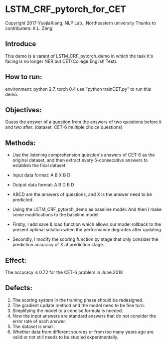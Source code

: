 # LSTM_CRF_pytorch_for_CET
Copyright 2017-YuejiaXiang, NLP Lab., Northeastern university
Thanks to contributers: K.L. Zeng

## Introduce
This demo is a varant of LSTM_CRF_pytorch_demo in which the task it's facing is no longer NER but CET(College English Test).

## How to run:
environment: python 2.7, torch 0.4
use "python trainCET.py" to run this demo.
 
## Objectives: 
Guess the answer of a question from the answers of two questions before it and two after. 
(dataset: CET-6 multiple choice questions) 
 
## Methods: 
- Use the listening comprehension question's answers of CET-6 as the original dataset, and then extract every 5-consecutive answers to establish the final dataset.
- Input data format: A B X B D 
- Output data format: A B D B D 
- ABCD are the answers of questions, and X is the answer need to be predicted.

- Using the LSTM_CRF_pytorch_demo as baseline model.
And then I make some modifications to the baseline model.
- Firstly, I add save & load function which allows our model rollback to the present optimal solution when the performance degrades after updating. 
- Secondly, I modify the scoring function by stage that only consider the prediction accuracy of X at prediction stage.
 
## Effect: 
The accuracy is 0.72 for the CET-6 problem in June.2018
 
## Defects: 
1. The scoring system in the training phase should be redesigned.
2. The gradient update method and the model need to be fine turn. 
3. Simplifying the model to a concise formula is needed.
4. Now the input answers are standard answers that do not consider the error rate of each answer.
5. The dataset is small. 
6. Whether data from different sources or from too many years ago are valid or not still needs to be studied experimentally.
 



